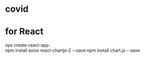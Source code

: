 # covid

# for React
npx create-react-app .  
npm install axios react-chartjs-2 --save
npm install chart.js --save
